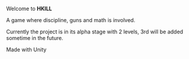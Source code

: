 
Welcome to <b>HKILL</b>

A game where discipline, guns and math is involved.

Currently the project is in its alpha stage with 2 levels, 3rd will be added sometime in the future.

Made with Unity
